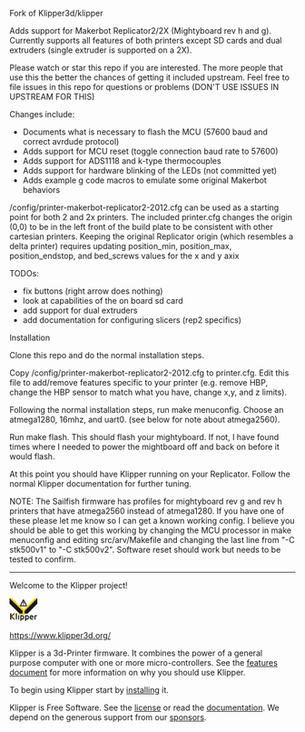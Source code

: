 Fork of Klipper3d/klipper

Adds support for Makerbot Replicator2/2X (Mightyboard rev h and g). 
Currently supports all features of both printers except SD cards 
and dual extruders (single extruder is supported on a 2X).

Please watch or star this repo if you are interested.  The more
people that use this the better the chances of getting it included
upstream.  Feel free to file issues in this repo for questions or
problems (DON'T USE ISSUES IN UPSTREAM FOR THIS)

Changes include:
* Documents what is necessary to flash the MCU (57600 baud and correct 
    avrdude protocol)
* Adds support for MCU reset (toggle connection baud rate to 57600)
* Adds support for ADS1118 and k-type thermocouples
* Adds support for hardware blinking of the LEDs (not committed yet)
* Adds example g code macros to emulate some original Makerbot behaviors

/config/printer-makerbot-replicator2-2012.cfg can be used as a starting point 
for both 2 and 2x printers.  The included printer.cfg changes the origin
(0,0) to be in the left front of the build plate to be consistent with other 
cartesian printers.  Keeping the original Replicator origin (which resembles
a delta printer) requires updating position_min, position_max,
position_endstop, and bed_screws values for the x and y axix

TODOs:
* fix buttons (right arrow does nothing)
* look at capabilities of the on board sd card
* add support for dual extruders
* add documentation for configuring slicers (rep2 specifics)

Installation

Clone this repo and do the normal installation steps.

Copy /config/printer-makerbot-replicator2-2012.cfg to printer.cfg.  Edit this
file to add/remove features specific to your printer (e.g. remove HBP,
change the HBP sensor to match what you have, change x,y, and z limits).

Following the normal installation steps, run make menuconfig.  Choose 
an atmega1280, 16mhz, and uart0.  (see below for note about atmega2560).

Run make flash.  This should flash your mightyboard.  If not, I have
found times where I needed to power the mightboard off and back on
before it would flash.

At this point you should have Klipper running on your Replicator.
Follow the normal Klipper documentation for further tuning.

NOTE:  The Sailfish firmware has profiles for mightyboard rev g and rev
h printers that have atmega2560 instead of atmega1280.  If you have
one of these please let me know so I can get a known working config.
I believe you should be able to get this working by changing the MCU
processor in make menuconfig and editing src/arv/Makefile and changing
the last line from "-C stk500v1" to "-C stk500v2".  Software reset
should work but needs to be tested to confirm.

*************************************************************************
Welcome to the Klipper project!

[![Klipper](docs/img/klipper-logo-small.png)](https://www.klipper3d.org/)

https://www.klipper3d.org/

Klipper is a 3d-Printer firmware. It combines the power of a general
purpose computer with one or more micro-controllers. See the
[features document](https://www.klipper3d.org/Features.html) for more
information on why you should use Klipper.

To begin using Klipper start by
[installing](https://www.klipper3d.org/Installation.html) it.

Klipper is Free Software. See the [license](COPYING) or read the
[documentation](https://www.klipper3d.org/Overview.html). We depend on
the generous support from our
[sponsors](https://www.klipper3d.org/Sponsors.html).
